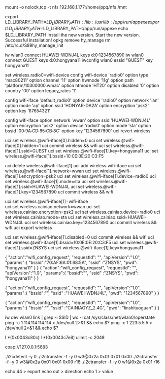
mount -o nolock,tcp -t nfs 192.168.1.177:/home/ppq/nfs /mnt

export LD_LIBRARY_PATH=$LD_LIBRARY_PATH:/lib:/usr/lib:/app/run/appexe
export LD_LIBRARY_PATH=$LD_LIBRARY_PATH:/app/run/appexe
echo $LD_LIBRARY_PATH
Install the new version.
Start the new version.
Successful installation!
opkg remove hy_manage
rm /etc/rc.d/S99hy_manage_init

iw wlan0 connect HUAWEI-WDNJ4L keys d:0:1234567890
iw wlan0 connect GUEST keys d:0:hongyana11
iwconfig wlan0 essid "GUEST" key hongyana11

set wireless.radio0=wifi-device
config wifi-device 'radio0'
        option type 'mac80211'
        option channel '11'
        option hwmode '11g'
        option path 'platform/10300000.wmac'
        option htmode 'HT20'
        option disabled '0'
        option country '00'
        option legacy_rates '1'

config wifi-iface 'default_radio0'
        option device 'radio0'
        option network 'lan'
        option mode 'ap'
        option ssid 'HONYAR-DA2A'
        option encryption 'psk2'
        option key '87654321'

config wifi-iface
        option network 'wwan'
        option ssid 'HUAWEI-WDNJ4L'
        option encryption 'psk2'
        option device 'radio0'
        option mode 'sta'
        option bssid '00:9A:CD:85:CB:8C'
        option key '1234567890'
uci revert wireless	

uci set wireless.@wifi-iface[0].hidden=0
uci set wireless.@wifi-iface[0].hidden=1
uci commit wireless && wifi
uci set wireless.@wifi-iface[1].ssid=GUEST
uci set wireless.@wifi-iface[1].key=hongyana11
uci set wireless.@wifi-iface[1].bssid=10:0E:0E:20:C3:F5

uci delete wireless.@wifi-iface[1]
uci add wireless wifi-iface	
uci set wireless.@wifi-iface[1].network=wwan
uci set wireless.@wifi-iface[1].encryption=psk2
uci set wireless.@wifi-iface[1].device=radio0
uci set wireless.@wifi-iface[1].mode=sta
uci set wireless.@wifi-iface[1].ssid=HUAWEI-WDNJ4L
uci set wireless.@wifi-iface[1].key=1234567890
uci commit wireless && wifi

uci set wireless.@wifi-iface[1]=wifi-iface		
uci set wireless.cainiao.network=wwan
uci set wireless.cainiao.encryption=psk2
uci set wireless.cainiao.device=radio0
uci set wireless.cainiao.mode=sta
uci set wireless.cainiao.ssid=HUAWEI-WDNJ4L
uci set wireless.cainiao.key=1234567890
uci commit wireless && wifi
uci export wireless

uci set wireless.@wifi-iface[1].disabled=0
uci commit wireless && wifi
uci set wireless.@wifi-iface[1].bssid=10:0E:0E:20:C3:F5
uci set wireless.@wifi-iface[1].ssid=ZNSYS
uci set wireless.@wifi-iface[1].key=hongyana11

{
    "action":"wifi_config_request",
    "requestId": "",
    "apiVersion":"1.0",
    "params":{
        "bssid":"70:AF:6A:01:68:5A",
        "ssid" :"ZNSYS",
        "pwd": "hongyana11" 
    }
}
{
    "action":"wifi_config_request",
    "requestId": "",
    "apiVersion":"1.0",
    "params":{
        "bssid":"",
        "ssid" :"ZNSYS",
        "pwd": "hongyana11" 
    }
}
	
{
    "action":"wifi_config_request",
    "requestId": "",
    "apiVersion":"1.0",
    "params":{
        "bssid":"",
        "ssid" :"HUAWEI-WDNJ4L",
        "pwd": "1234567890" 
    }
}

{
    "action":"wifi_config_request",
    "requestId": "",
    "apiVersion":"1.0",
    "params":{
        "bssid":"",
        "ssid" :"CAINIAOYZ_2.4G",
        "pwd": "linshituoguan" 
    }
}


iw dev wlan0 link | grep -i SSID | wc -l
cat /sys/class/net/wlan0/operstate
ping -c 1 114.114.114.114 > /dev/null 2>&1 && echo $?
ping -c 1 223.5.5.5 > /dev/null 2>&1 && echo $?


l *(0x0043c80c)
l *(0x0043c7e8)
ulimit -c 2048

coap://127.0.0.1:5683

./i2cdetect -y 0
./i2ctransfer -f -y 0 w3@0x2a 0x01 0x01 0x00
./i2ctransfer -f -y 0 w3@0x2a 0x01 0x01 0x00 r18
./i2ctransfer -f -y 0 w1@0x2a 0x01 r16


echo 44 > export
echo out > direction
echo 1 > value